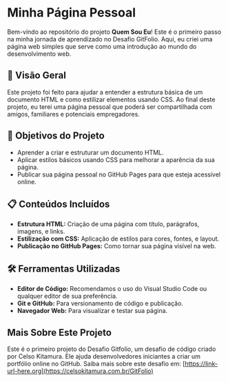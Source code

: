 # Minha Página Pessoal

Bem-vindo ao repositório do projeto **Quem Sou Eu**! Este é o primeiro passo na minha jornada de aprendizado no Desafio GitFolio. Aqui, eu criei uma página web simples que serve como uma introdução ao mundo do desenvolvimento web.

## 🌟 Visão Geral

Este projeto foi feito para ajudar a entender a estrutura básica de um documento HTML e como estilizar elementos usando CSS. Ao final deste projeto, eu terei uma página pessoal que poderá ser compartilhada com amigos, familiares e potenciais empregadores.

## 🚀 Objetivos do Projeto

- Aprender a criar e estruturar um documento HTML.
- Aplicar estilos básicos usando CSS para melhorar a aparência da sua página.
- Publicar sua página pessoal no GitHub Pages para que esteja acessível online.

## 📋 Conteúdos Incluídos

- **Estrutura HTML:** Criação de uma página com título, parágrafos, imagens, e links.
- **Estilização com CSS:** Aplicação de estilos para cores, fontes, e layout.
- **Publicação no GitHub Pages:** Como tornar sua página visível na web.

## 🛠️ Ferramentas Utilizadas

- **Editor de Código:** Recomendamos o uso do Visual Studio Code ou qualquer editor de sua preferência.
- **Git e GitHub:** Para versionamento de código e publicação.
- **Navegador Web:** Para visualizar e testar sua página.

## Mais Sobre Este Projeto

Este é o primeiro projeto do Desafio Gitfolio, um desafio de código criado por Celso Kitamura. Ele ajuda desenvolvedores iniciantes a criar um portfólio online no GitHub.
Saiba mais sobre este desafio em: [https://link-url-here.org](https://celsokitamura.com.br/GitFolio)
